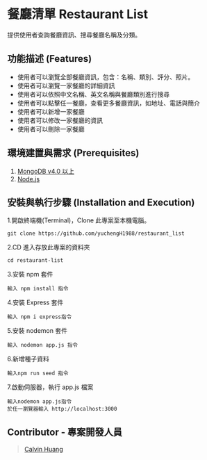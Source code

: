 # 餐廳清單 Restaurant List 
  提供使用者查詢餐廳資訊、搜尋餐廳名稱及分類。

## 功能描述 (Features)
* 使用者可以瀏覽全部餐廳資訊，包含：名稱、類別、評分、照片。
* 使用者可以瀏覽一家餐廳的詳細資訊
* 使用者可以依照中文名稱、英文名稱與餐廳類別進行搜尋
* 使用者可以點擊任一餐廳，查看更多餐廳資訊，如地址、電話與簡介
* 使用者可以新增一家餐廳
* 使用者可以修改一家餐廳的資訊
* 使用者可以刪除一家餐廳

## 環境建置與需求 (Prerequisites)
1. [MongoDB v4.0 以上](https://www.mongodb.com/download-center/community)
2. [Node.js](https://nodejs.org/en/)

## 安裝與執行步驟 (Installation and Execution)
1.開啟終端機(Terminal)，Clone 此專案至本機電腦。
```
git clone https://github.com/yuchengH1988/restaurant_list
```
2.CD 進入存放此專案的資料夾
```
cd restaurant-list
```
3.安裝 npm 套件
```
輸入 npm install 指令
```
4.安裝 Express 套件
```
輸入 npm i express指令
```
5.安裝 nodemon 套件
```
輸入 nodemon app.js 指令
```
6.新增種子資料
```
輸入npm run seed 指令
```

7.啟動伺服器，執行 app.js 檔案
```
輸入nodemon app.js指令
於任一瀏覽器輸入 http://localhost:3000 
```

## Contributor - 專案開發人員

> [Calvin Huang](https://github.com/yuchengH1988)
